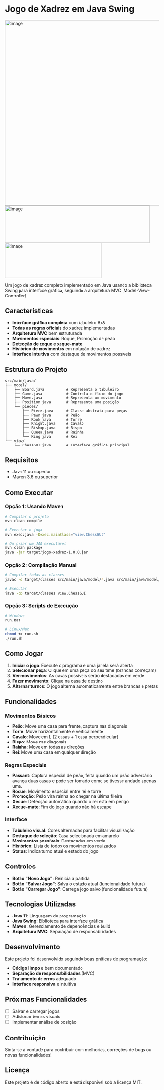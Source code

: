 # Jogo de Xadrez em Java Swing
<img width="858" height="606" alt="image" src="https://github.com/user-attachments/assets/3468d525-5580-43bd-ba9b-50ef4a128bd8" />
<img width="474" height="121" alt="image" src="https://github.com/user-attachments/assets/cffec51e-5261-4a91-9221-a04ba831abe2" />
<img width="315" height="116" alt="image" src="https://github.com/user-attachments/assets/069361d9-d779-495b-b561-31684d87fd5d" />


Um jogo de xadrez completo implementado em Java usando a biblioteca Swing para interface gráfica, seguindo a arquitetura MVC (Model-View-Controller).

## Características

- **Interface gráfica completa** com tabuleiro 8x8
- **Todas as regras oficiais** do xadrez implementadas
- **Arquitetura MVC** bem estruturada
- **Movimentos especiais**: Roque, Promoção de peão
- **Detecção de xeque e xeque-mate**
- **Histórico de movimentos** em notação de xadrez
- **Interface intuitiva** com destaque de movimentos possíveis

## Estrutura do Projeto

```
src/main/java/
├── model/
│   ├── Board.java          # Representa o tabuleiro
│   ├── Game.java           # Controla o fluxo do jogo
│   ├── Move.java           # Representa um movimento
│   ├── Position.java       # Representa uma posição
│   └── pieces/
│       ├── Piece.java      # Classe abstrata para peças
│       ├── Pawn.java       # Peão
│       ├── Rook.java       # Torre
│       ├── Knight.java     # Cavalo
│       ├── Bishop.java     # Bispo
│       ├── Queen.java      # Rainha
│       └── King.java       # Rei
└── view/
    └── ChessGUI.java       # Interface gráfica principal
```

## Requisitos

- Java 11 ou superior
- Maven 3.6 ou superior

## Como Executar

### Opção 1: Usando Maven
```bash
# Compilar o projeto
mvn clean compile

# Executar o jogo
mvn exec:java -Dexec.mainClass="view.ChessGUI"

# Ou criar um JAR executável
mvn clean package
java -jar target/jogo-xadrez-1.0.0.jar
```

### Opção 2: Compilação Manual
```bash
# Compilar todas as classes
javac -d target/classes src/main/java/model/*.java src/main/java/model/pieces/*.java src/main/java/view/*.java

# Executar
java -cp target/classes view.ChessGUI
```

### Opção 3: Scripts de Execução
```bash
# Windows
run.bat

# Linux/Mac
chmod +x run.sh
./run.sh
```

## Como Jogar

1. **Iniciar o jogo**: Execute o programa e uma janela será aberta
2. **Selecionar peça**: Clique em uma peça do seu time (brancas começam)
3. **Ver movimentos**: As casas possíveis serão destacadas em verde
4. **Fazer movimento**: Clique na casa de destino
5. **Alternar turnos**: O jogo alterna automaticamente entre brancas e pretas

## Funcionalidades

### Movimentos Básicos
- **Peão**: Move uma casa para frente, captura nas diagonais
- **Torre**: Move horizontalmente e verticalmente
- **Cavalo**: Move em L (2 casas + 1 casa perpendicular)
- **Bispo**: Move nas diagonais
- **Rainha**: Move em todas as direções
- **Rei**: Move uma casa em qualquer direção

### Regras Especiais
- **Passant**: Captura especial de peão, feita quando um peão adversário avança duas casas e pode ser tomado como se tivesse andado apenas uma.
- **Roque**: Movimento especial entre rei e torre
- **Promoção**: Peão vira rainha ao chegar na última fileira
- **Xeque**: Detecção automática quando o rei está em perigo
- **Xeque-mate**: Fim do jogo quando não há escape

### Interface
- **Tabuleiro visual**: Cores alternadas para facilitar visualização
- **Destaque de seleção**: Casa selecionada em amarelo
- **Movimentos possíveis**: Destacados em verde
- **Histórico**: Lista de todos os movimentos realizados
- **Status**: Indica turno atual e estado do jogo

## Controles

- **Botão "Novo Jogo"**: Reinicia a partida
- **Botão "Salvar Jogo"**: Salva o estado atual (funcionalidade futura)
- **Botão "Carregar Jogo"**: Carrega jogo salvo (funcionalidade futura)

## Tecnologias Utilizadas

- **Java 11**: Linguagem de programação
- **Java Swing**: Biblioteca para interface gráfica
- **Maven**: Gerenciamento de dependências e build
- **Arquitetura MVC**: Separação de responsabilidades

## Desenvolvimento

Este projeto foi desenvolvido seguindo boas práticas de programação:

- **Código limpo** e bem documentado
- **Separação de responsabilidades** (MVC)
- **Tratamento de erros** adequado
- **Interface responsiva** e intuitiva

## Próximas Funcionalidades

- [ ] Salvar e carregar jogos
- [ ] Adicionar temas visuais
- [ ] Implementar análise de posição

## Contribuição

Sinta-se à vontade para contribuir com melhorias, correções de bugs ou novas funcionalidades!

## Licença

Este projeto é de código aberto e está disponível sob a licença MIT.
